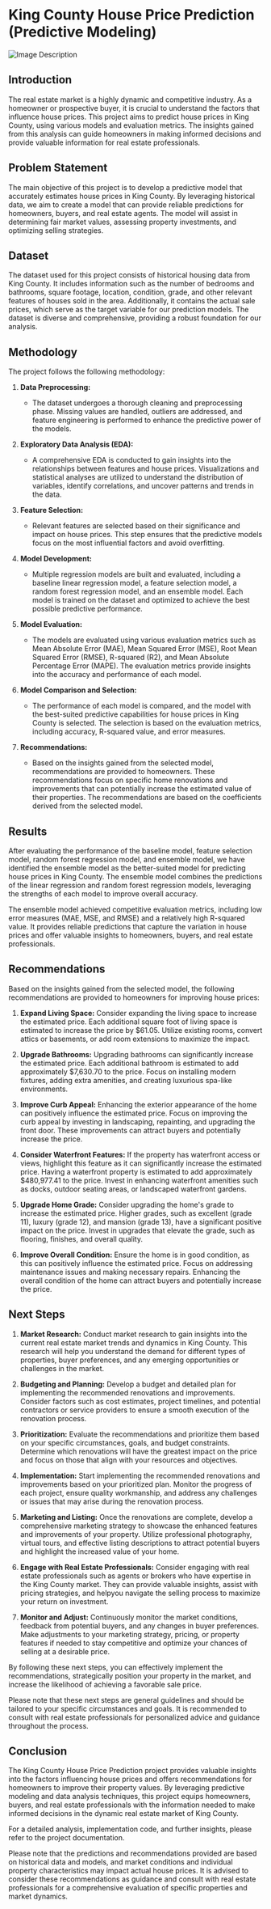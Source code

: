 # King County House Price Prediction (Predictive Modeling)
![Image Description](House2.jpg)
## Introduction

The real estate market is a highly dynamic and competitive industry. As a homeowner or prospective buyer, it is crucial to understand the factors that influence house prices. This project aims to predict house prices in King County, using various models and evaluation metrics. The insights gained from this analysis can guide homeowners in making informed decisions and provide valuable information for real estate professionals.

## Problem Statement

The main objective of this project is to develop a predictive model that accurately estimates house prices in King County. By leveraging historical data, we aim to create a model that can provide reliable predictions for homeowners, buyers, and real estate agents. The model will assist in determining fair market values, assessing property investments, and optimizing selling strategies.

## Dataset

The dataset used for this project consists of historical housing data from King County. It includes information such as the number of bedrooms and bathrooms, square footage, location, condition, grade, and other relevant features of houses sold in the area. Additionally, it contains the actual sale prices, which serve as the target variable for our prediction models. The dataset is diverse and comprehensive, providing a robust foundation for our analysis.

## Methodology

The project follows the following methodology:

1. **Data Preprocessing:**
   - The dataset undergoes a thorough cleaning and preprocessing phase. Missing values are handled, outliers are addressed, and feature engineering is performed to enhance the predictive power of the models.

2. **Exploratory Data Analysis (EDA):**
   - A comprehensive EDA is conducted to gain insights into the relationships between features and house prices. Visualizations and statistical analyses are utilized to understand the distribution of variables, identify correlations, and uncover patterns and trends in the data.

3. **Feature Selection:**
   - Relevant features are selected based on their significance and impact on house prices. This step ensures that the predictive models focus on the most influential factors and avoid overfitting.

4. **Model Development:**
   - Multiple regression models are built and evaluated, including a baseline linear regression model, a feature selection model, a random forest regression model, and an ensemble model. Each model is trained on the dataset and optimized to achieve the best possible predictive performance.

5. **Model Evaluation:**
   - The models are evaluated using various evaluation metrics such as Mean Absolute Error (MAE), Mean Squared Error (MSE), Root Mean Squared Error (RMSE), R-squared (R2), and Mean Absolute Percentage Error (MAPE). The evaluation metrics provide insights into the accuracy and performance of each model.

6. **Model Comparison and Selection:**
   - The performance of each model is compared, and the model with the best-suited predictive capabilities for house prices in King County is selected. The selection is based on the evaluation metrics, including accuracy, R-squared value, and error measures.

7. **Recommendations:**
   - Based on the insights gained from the selected model, recommendations are provided to homeowners. These recommendations focus on specific home renovations and improvements that can potentially increase the estimated value of their properties. The recommendations are based on the coefficients derived from the selected model.

## Results

After evaluating the performance of the baseline model, feature selection model, random forest regression model, and ensemble model, we have identified the ensemble model as the better-suited model for predicting house prices in King County. The ensemble model combines the predictions of the linear regression and random forest regression models, leveraging the strengths of each model to improve overall accuracy.

The ensemble model achieved competitive evaluation metrics, including low error measures (MAE, MSE, and RMSE) and a relatively high R-squared value. It provides reliable predictions that capture the variation in house prices and offer valuable insights to homeowners, buyers, and real estate professionals.

## Recommendations

Based on the insights gained from the selected model, the following recommendations are provided to homeowners for improving house prices:

1. **Expand Living Space:** Consider expanding the living space to increase the estimated price. Each additional square foot of living space is estimated to increase the price by $61.05. Utilize existing rooms, convert attics or basements, or add room extensions to maximize the impact.

2. **Upgrade Bathrooms:** Upgrading bathrooms can significantly increase the estimated price. Each additional bathroom is estimated to add approximately $7,630.70 to the price. Focus on installing modern fixtures, adding extra amenities, and creating luxurious spa-like environments.

3. **Improve Curb Appeal:** Enhancing the exterior appearance of the home can positively influence the estimated price. Focus on improving the curb appeal by investing in landscaping, repainting, and upgrading the front door. These improvements can attract buyers and potentially increase the price.

4. **Consider Waterfront Features:** If the property has waterfront access or views, highlight this feature as it can significantly increase the estimated price. Having a waterfront property is estimated to add approximately $480,977.41 to the price. Invest in enhancing waterfront amenities such as docks, outdoor seating areas, or landscaped waterfront gardens.

5. **Upgrade Home Grade:** Consider upgrading the home's grade to increase the estimated price. Higher grades, such as excellent (grade 11), luxury (grade 12), and mansion (grade 13), have a significant positive impact on the price. Invest in upgrades that elevate the grade, such as flooring, finishes, and overall quality.

6. **Improve Overall Condition:** Ensure the home is in good condition, as this can positively influence the estimated price. Focus on addressing maintenance issues and making necessary repairs. Enhancing the overall condition of the home can attract buyers and potentially increase the price.

## Next Steps

1. **Market Research:** Conduct market research to gain insights into the current real estate market trends and dynamics in King County. This research will help you understand the demand for different types of properties, buyer preferences, and any emerging opportunities or challenges in the market.

2. **Budgeting and Planning:** Develop a budget and detailed plan for implementing the recommended renovations and improvements. Consider factors such as cost estimates, project timelines, and potential contractors or service providers to ensure a smooth execution of the renovation process.

3. **Prioritization:** Evaluate the recommendations and prioritize them based on your specific circumstances, goals, and budget constraints. Determine which renovations will have the greatest impact on the price and focus on those that align with your resources and objectives.

4. **Implementation:** Start implementing the recommended renovations and improvements based on your prioritized plan. Monitor the progress of each project, ensure quality workmanship, and address any challenges or issues that may arise during the renovation process.

5. **Marketing and Listing:** Once the renovations are complete, develop a comprehensive marketing strategy to showcase the enhanced features and improvements of your property. Utilize professional photography, virtual tours, and effective listing descriptions to attract potential buyers and highlight the increased value of your home.

6. **Engage with Real Estate Professionals:** Consider engaging with real estate professionals such as agents or brokers who have expertise in the King County market. They can provide valuable insights, assist with pricing strategies, and helpyou navigate the selling process to maximize your return on investment.

7. **Monitor and Adjust:** Continuously monitor the market conditions, feedback from potential buyers, and any changes in buyer preferences. Make adjustments to your marketing strategy, pricing, or property features if needed to stay competitive and optimize your chances of selling at a desirable price.

By following these next steps, you can effectively implement the recommendations, strategically position your property in the market, and increase the likelihood of achieving a favorable sale price.

Please note that these next steps are general guidelines and should be tailored to your specific circumstances and goals. It is recommended to consult with real estate professionals for personalized advice and guidance throughout the process.

## Conclusion

The King County House Price Prediction project provides valuable insights into the factors influencing house prices and offers recommendations for homeowners to improve their property values. By leveraging predictive modeling and data analysis techniques, this project equips homeowners, buyers, and real estate professionals with the information needed to make informed decisions in the dynamic real estate market of King County.

For a detailed analysis, implementation code, and further insights, please refer to the project documentation.

Please note that the predictions and recommendations provided are based on historical data and models, and market conditions and individual property characteristics may impact actual house prices. It is advised to consider these recommendations as guidance and consult with real estate professionals for a comprehensive evaluation of specific properties and market dynamics.

 
 
 
 
 
 
 
 
 
 
 
 